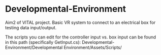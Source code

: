 # Developmental-Environment
Aim2 of VITAL project. Basic VR system to connect to an electrical box for testing data input/output.

The scripts you can edit for the controller input vs. box input can be found in this path (specifically GetInput.cs): Developmental-Environment/Developmental Environment/Assets/Scripts/
